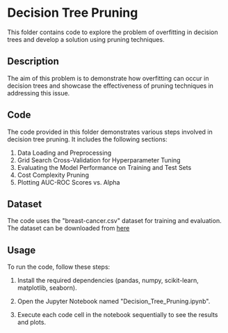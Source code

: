 # Decision Tree Pruning

This folder contains code to explore the problem of overfitting in decision trees and develop a solution using pruning techniques.

## Description

The aim of this problem is to demonstrate how overfitting can occur in decision trees and showcase the effectiveness of pruning techniques in addressing this issue.

## Code

The code provided in this folder demonstrates various steps involved in decision tree pruning. It includes the following sections:

1. Data Loading and Preprocessing
2. Grid Search Cross-Validation for Hyperparameter Tuning
3. Evaluating the Model Performance on Training and Test Sets
4. Cost Complexity Pruning
5. Plotting AUC-ROC Scores vs. Alpha

## Dataset

The code uses the "breast-cancer.csv" dataset for training and evaluation. The dataset can be downloaded from [here](https://www.kaggle.com/datasets/uciml/breast-cancer-wisconsin-data)

## Usage

To run the code, follow these steps:

1. Install the required dependencies (pandas, numpy, scikit-learn, matplotlib, seaborn).

2. Open the Jupyter Notebook named "Decision_Tree_Pruning.ipynb".

3. Execute each code cell in the notebook sequentially to see the results and plots.
